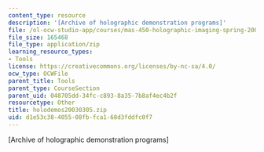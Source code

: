 ```yaml
---
content_type: resource
description: '[Archive of holographic demonstration programs]'
file: /ol-ocw-studio-app/courses/mas-450-holographic-imaging-spring-2003/d1e53c38405508fbfca168d3fddfc0f7_holodemos20030305.zip
file_size: 165468
file_type: application/zip
learning_resource_types:
- Tools
license: https://creativecommons.org/licenses/by-nc-sa/4.0/
ocw_type: OCWFile
parent_title: Tools
parent_type: CourseSection
parent_uid: 048705dd-34fc-c893-8a35-7b8af4ec4b2f
resourcetype: Other
title: holodemos20030305.zip
uid: d1e53c38-4055-08fb-fca1-68d3fddfc0f7
---
```

[Archive of holographic demonstration programs]